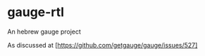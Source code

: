 # gauge-rtl
An hebrew gauge project

As discussed at [https://github.com/getgauge/gauge/issues/527]
